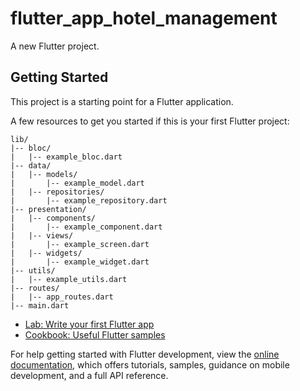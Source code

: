 # flutter_app_hotel_management

A new Flutter project.

## Getting Started

This project is a starting point for a Flutter application.

A few resources to get you started if this is your first Flutter project:
```
lib/
|-- bloc/
|   |-- example_bloc.dart
|-- data/
|   |-- models/
|       |-- example_model.dart
|   |-- repositories/
|       |-- example_repository.dart
|-- presentation/
|   |-- components/
|       |-- example_component.dart
|   |-- views/
|       |-- example_screen.dart
|   |-- widgets/
|       |-- example_widget.dart
|-- utils/
|   |-- example_utils.dart
|-- routes/
|   |-- app_routes.dart
|-- main.dart
```

- [Lab: Write your first Flutter app](https://docs.flutter.dev/get-started/codelab)
- [Cookbook: Useful Flutter samples](https://docs.flutter.dev/cookbook)

For help getting started with Flutter development, view the
[online documentation](https://docs.flutter.dev/), which offers tutorials,
samples, guidance on mobile development, and a full API reference.
